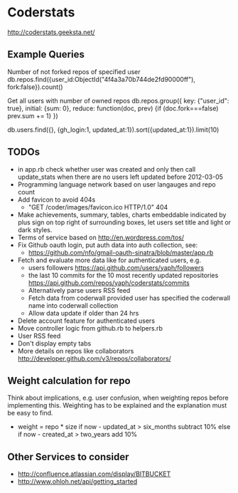 # Coderstats

http://coderstats.geeksta.net/

## Example Queries

Number of not forked repos of specified user
db.repos.find({user_id:ObjectId("4f4a3a70b744de2fd90000ff"), fork:false}).count()

Get all users with number of owned repos
db.repos.group({ key: {"user_id": true}, initial: {sum: 0}, reduce: function(doc, prev) {if (doc.fork===false) prev.sum += 1} })

db.users.find({}, {gh_login:1, updated_at:1}).sort({updated_at:1}).limit(10)

## TODOs

* in app.rb check whether user was created and only then call update_stats when there are no users left updated before 2012-03-05
* Programming language network based on user langauges and repo count
* Add favicon to avoid 404s
    * "GET /coder/images/favicon.ico HTTP/1.0" 404
* Make achievements, summary, tables, charts embeddable indicated by plus sign on top right of surrounding boxes, let users set title and light or dark styles.
* Terms of service based on http://en.wordpress.com/tos/
* Fix Github oauth login, put auth data into auth collection, see:
    * https://github.com/nfo/gmail-oauth-sinatra/blob/master/app.rb
* Fetch and evaluate more data like for authenticated users, e.g.
    * users followers https://api.github.com/users/yaph/followers
    * the last 10 commits for the 10 most recently updated repositories https://api.github.com/repos/yaph/coderstats/commits
    * Alternatively parse users RSS feed
    * Fetch data from coderwall provided user has specified the coderwall name into coderwall collection
    * Allow data update if older than 24 hrs
* Delete account feature for authenticated users
* Move controller logic from github.rb to helpers.rb
* User RSS feed
* Don't display empty tabs
* More details on repos like collaborators http://developer.github.com/v3/repos/collaborators/

## Weight calculation for repo

Think about implications, e.g. user confusion, when weighting repos before 
implementing this. Weighting has to be explained and the explanation must be easy
to find.

* weight = repo * size
  if now - updated_at > six_months
    subtract 10%
  else if now - created_at > two_years
    add 10%

## Other Services to consider
* http://confluence.atlassian.com/display/BITBUCKET
* http://www.ohloh.net/api/getting_started
